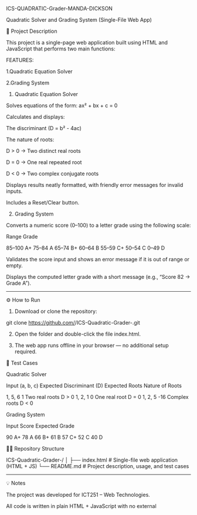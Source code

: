 ICS-QUADRATIC-Grader-MANDA-DICKSON

Quadratic Solver and Grading System (Single-File Web App)

📝 Project Description

This project is a single-page web application built using HTML and JavaScript that performs two main functions:



FEATURES:

1.Quadratic Equation Solver

2.Grading System










1. Quadratic Equation Solver

Solves equations of the form: ax² + bx + c = 0

Calculates and displays:

The discriminant (D = b² - 4ac)

The nature of roots:

D > 0 → Two distinct real roots

D = 0 → One real repeated root

D < 0 → Two complex conjugate roots



Displays results neatly formatted, with friendly error messages for invalid inputs.

Includes a Reset/Clear button.



2. Grading System

Converts a numeric score (0–100) to a letter grade using the following scale:

Range	Grade

85–100	A+
75–84	A
65–74	B+
60–64	B
55–59	C+
50–54	C
0–49	D


Validates the score input and shows an error message if it is out of range or empty.

Displays the computed letter grade with a short message (e.g., “Score 82 → Grade A”).





---

⚙️ How to Run

1. Download or clone the repository:

git clone https://github.com/<your-username>/ICS-Quadratic-Grader-<Surname-Firstname>.git


2. Open the folder and double-click the file index.html.


3. The web app runs offline in your browser — no additional setup required.

🧪 Test Cases

Quadratic Solver

Input (a, b, c)	Expected Discriminant (D)	Expected Roots	Nature of Roots

1, 5, 6	1	Two real roots	D > 0
1, 2, 1	0	One real root	D = 0
1, 2, 5	-16	Complex roots	D < 0


Grading System

Input Score	Expected Grade

90	A+
78	A
66	B+
61	B
57	C+
52	C
40	D


🧑‍💻 Repository Structure

ICS-Quadratic-Grader-<Surname-Firstname>/
│
├── index.html   # Single-file web application (HTML + JS)
└── README.md    # Project description, usage, and test cases


---

💡 Notes

The project was developed for ICT251 – Web Technologies.

All code is written in plain HTML + JavaScript with no external 
